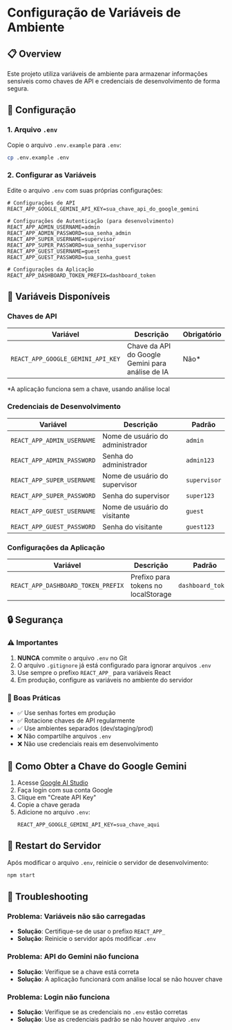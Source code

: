 # Configuração de Variáveis de Ambiente

## 📋 Overview

Este projeto utiliza variáveis de ambiente para armazenar informações sensíveis como chaves de API e credenciais de desenvolvimento de forma segura.

## 🔧 Configuração

### 1. Arquivo `.env`

Copie o arquivo `.env.example` para `.env`:

```bash
cp .env.example .env
```

### 2. Configurar as Variáveis

Edite o arquivo `.env` com suas próprias configurações:

```env
# Configurações de API
REACT_APP_GOOGLE_GEMINI_API_KEY=sua_chave_api_do_google_gemini

# Configurações de Autenticação (para desenvolvimento)
REACT_APP_ADMIN_USERNAME=admin
REACT_APP_ADMIN_PASSWORD=sua_senha_admin
REACT_APP_SUPER_USERNAME=supervisor
REACT_APP_SUPER_PASSWORD=sua_senha_supervisor
REACT_APP_GUEST_USERNAME=guest
REACT_APP_GUEST_PASSWORD=sua_senha_guest

# Configurações da Aplicação
REACT_APP_DASHBOARD_TOKEN_PREFIX=dashboard_token
```

## 🔑 Variáveis Disponíveis

### Chaves de API

| Variável                          | Descrição                                        | Obrigatório |
| --------------------------------- | ------------------------------------------------ | ----------- |
| `REACT_APP_GOOGLE_GEMINI_API_KEY` | Chave da API do Google Gemini para análise de IA | Não\*       |

\*A aplicação funciona sem a chave, usando análise local

### Credenciais de Desenvolvimento

| Variável                   | Descrição                        | Padrão       |
| -------------------------- | -------------------------------- | ------------ |
| `REACT_APP_ADMIN_USERNAME` | Nome de usuário do administrador | `admin`      |
| `REACT_APP_ADMIN_PASSWORD` | Senha do administrador           | `admin123`   |
| `REACT_APP_SUPER_USERNAME` | Nome de usuário do supervisor    | `supervisor` |
| `REACT_APP_SUPER_PASSWORD` | Senha do supervisor              | `super123`   |
| `REACT_APP_GUEST_USERNAME` | Nome de usuário do visitante     | `guest`      |
| `REACT_APP_GUEST_PASSWORD` | Senha do visitante               | `guest123`   |

### Configurações da Aplicação

| Variável                           | Descrição                           | Padrão            |
| ---------------------------------- | ----------------------------------- | ----------------- |
| `REACT_APP_DASHBOARD_TOKEN_PREFIX` | Prefixo para tokens no localStorage | `dashboard_token` |

## 🔒 Segurança

### ⚠️ Importantes

1. **NUNCA** commite o arquivo `.env` no Git
2. O arquivo `.gitignore` já está configurado para ignorar arquivos `.env`
3. Use sempre o prefixo `REACT_APP_` para variáveis React
4. Em produção, configure as variáveis no ambiente do servidor

### 🎯 Boas Práticas

- ✅ Use senhas fortes em produção
- ✅ Rotacione chaves de API regularmente
- ✅ Use ambientes separados (dev/staging/prod)
- ❌ Não compartilhe arquivos `.env`
- ❌ Não use credenciais reais em desenvolvimento

## 🚀 Como Obter a Chave do Google Gemini

1. Acesse [Google AI Studio](https://makersuite.google.com/app/apikey)
2. Faça login com sua conta Google
3. Clique em "Create API Key"
4. Copie a chave gerada
5. Adicione no arquivo `.env`:
   ```env
   REACT_APP_GOOGLE_GEMINI_API_KEY=sua_chave_aqui
   ```

## 🔄 Restart do Servidor

Após modificar o arquivo `.env`, reinicie o servidor de desenvolvimento:

```bash
npm start
```

## 🐛 Troubleshooting

### Problema: Variáveis não são carregadas

- **Solução**: Certifique-se de usar o prefixo `REACT_APP_`
- **Solução**: Reinicie o servidor após modificar `.env`

### Problema: API do Gemini não funciona

- **Solução**: Verifique se a chave está correta
- **Solução**: A aplicação funcionará com análise local se não houver chave

### Problema: Login não funciona

- **Solução**: Verifique se as credenciais no `.env` estão corretas
- **Solução**: Use as credenciais padrão se não houver arquivo `.env`
